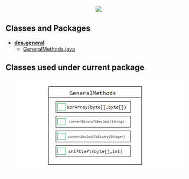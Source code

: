 <p align="center">
  <img src="https://user-images.githubusercontent.com/44437936/153872759-1e8b6fee-fb27-4b76-be22-f7f7bcc45765.png" />
</p>

## Classes and Packages

* [__des.general__](README.md)
  * [GeneralMethods.java](GeneralMethods.java)

## Classes used under current package

<p align="center">
  <img src="/assets/img/des/DESGeneralPackageClasses.png" >
</p>

